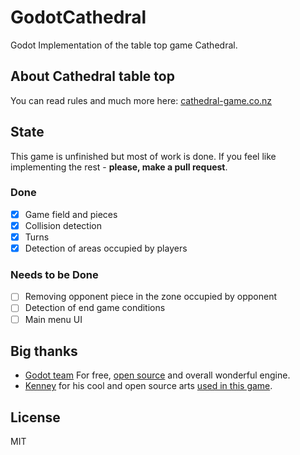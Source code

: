 # GodotCathedral
Godot Implementation of the table top game Cathedral.

## About Cathedral table top
You can read rules and much more here: [cathedral-game.co.nz](https://www.cathedral-game.co.nz/play.htm)

## State
This game is unfinished but most of work is done. If you feel like implementing the rest - **please, make a pull request**.

### Done
- [x] Game field and pieces
- [x] Collision detection
- [x] Turns
- [x] Detection of areas occupied by players

### Needs to be Done
- [ ] Removing opponent piece in the zone occupied by opponent
- [ ] Detection of end game conditions
- [ ] Main menu UI

## Big thanks
- [Godot team](https://godotengine.org/) For free, [open source](https://github.com/godotengine/godot) and overall wonderful engine.
- [Kenney](https://www.patreon.com/kenney) for his cool and open source arts [used in this game](https://opengameart.org/content/topdown-shooter).

## License
MIT
